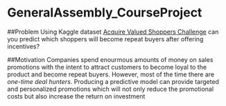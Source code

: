 # GeneralAssembly_CourseProject

##Problem
Using Kaggle dataset [Acquire Valued Shoppers Challenge](https://www.kaggle.com/c/acquire-valued-shoppers-challenge) can you predict which shoppers will become repeat buyers after offering incentives?

##Motivation
Companies spend enourmous amounts of money on sales promotions with the intent to attract customers to become loyal to the product and become repeat buyers. However, most of the time there are <em>one-time deal hunters</em>. Producing a predictive model can provide targeted and personalized promotions which will not only reduce the promotional costs but also increase the return on investment

